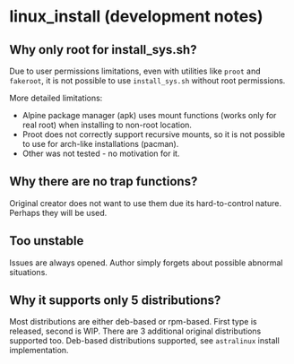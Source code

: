 linux_install (development notes)
=================================

## Why only root for install_sys.sh?

Due to user permissions limitations, even with utilities like `proot` and `fakeroot`, it is not possible to use `install_sys.sh` without root permissions.

More detailed limitations:

* Alpine package manager (apk) uses mount functions (works only for real root) when installing to non-root location.
* Proot does not correctly support recursive mounts, so it is not possible to use for arch-like installations (pacman).
* Other was not tested - no motivation for it.

## Why there are no trap functions?

Original creator does not want to use them due its hard-to-control nature. Perhaps they will be used.

## Too unstable

Issues are always opened. Author simply forgets about possible abnormal situations.

## Why it supports only 5 distributions?

Most distributions are either deb-based or rpm-based. First type is released, second is WIP.
There are 3 additional original distributions supported too.
Deb-based distributions supported, see `astralinux` install implementation.
